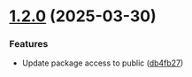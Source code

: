# [1.2.0](https://github.com/danwahlin/marvel-mcp/compare/v1.1.0...1.2.0) (2025-03-30)


### Features

* Update package access to public ([db4fb27](https://github.com/danwahlin/marvel-mcp/commit/db4fb2740e5b8b4b64b1812b64dbf4cd6112ac70))

